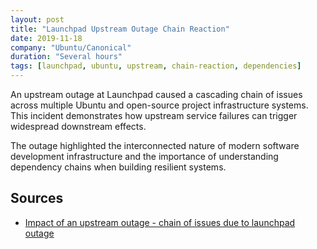 ```yaml
---
layout: post
title: "Launchpad Upstream Outage Chain Reaction"
date: 2019-11-18
company: "Ubuntu/Canonical"
duration: "Several hours"
tags: [launchpad, ubuntu, upstream, chain-reaction, dependencies]
---
```


An upstream outage at Launchpad caused a cascading chain of issues across multiple Ubuntu and open-source project infrastructure systems. This incident demonstrates how upstream service failures can trigger widespread downstream effects.

The outage highlighted the interconnected nature of modern software development infrastructure and the importance of understanding dependency chains when building resilient systems.

## Sources

- [Impact of an upstream outage - chain of issues due to launchpad outage](https://github.com/electron0zero/failure-modes/issues/58)